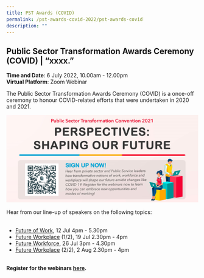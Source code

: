 ```yaml
---
title: PST Awards (COVID)
permalink: /pst-awards-covid-2022/pst-awards-covid
description: ""
---
```

## Public Sector Transformation Awards Ceremony (COVID) | “xxxx.”

<b>Time and Date</b>: 6 July 2022, 10.00am - 12.00pm<br>
<b>Virtual Platform</b>: Zoom Webinar<br>

The Public Sector Transformation Awards Ceremony (COVID) is a once-off ceremony to honour COVID-related efforts that were undertaken in 2020 and 2021.
<br>

![Main banner](/images/MAIN.jpeg)

Hear from our line-up of speakers on the following topics:<br>
<br>
  * [Future of Work](/pstc-2021/future-of-work/), 12 Jul 4pm - 5.30pm
  * [Future Workplace](/pstc-2021/future-workplace/) (1/2), 19 Jul 2.30pm - 4pm
  * [Future Workforce](/pstc-2021/future-workforce/), 26 Jul 3pm - 4.30pm
  * [Future Workplace](/pstc-2021/future-workplace/) (2/2), 2 Aug 2.30pm - 4pm
<br>
<b>Register for the webinars <a href="https://go.gov.sg/pstc2021-register">here</a>.</b>